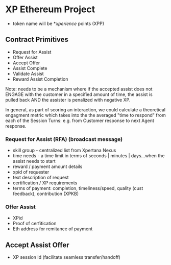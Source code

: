 # XP Ethereum Project
* token name will be **xperience* points (XPP)

## Contract Primitives

* Request for Assist
* Offer Assist
* Accept Offer
* Assist Complete
* Validate Assist 
* Reward Assist Completion

Note: needs to be a mechanism where if the accepted assist does not ENGAGE with the customer in a 
specified amount of time, the assist is pulled back AND the assister is penalized with negative XP.

In general, as part of scoring an interaction, we could calculate a theoretical engagment metric which 
takes into the the averaged "time to respond" from each of the Session Turns: e.g. from Customer response
to next Agent response.

### Request for Assist (RFA)  (broadcast message)
* skill group - centralized list from Xpertana Nexus
* time needs - a time limit in terms of seconds | minutes | days...when the assist needs to start
* reward / payment amount details
* xpid of requester
* text description of request
* certification / XP requirements
* terms of payment: completion, timeliness/speed, quality (cust feedback), contribution (XPKB) 

### Offer Assist
* XPid
* Proof of cerfitication
* Eth address for remitance of payment

## Accept Assist Offer
* XP session Id (facilitate seamless transfer/handoff)

##

